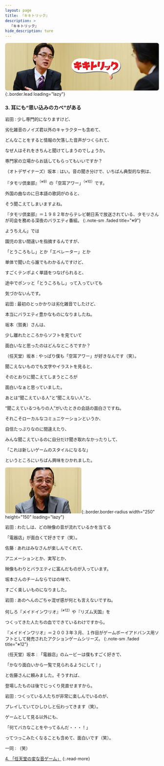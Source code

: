 ```yaml
---
layout: page
title: 『キキトリック』
description: >
  『キキトリック』
hide_description: ture
---
```


![](/others/interviews/jp/wii/st3j/vol1/img/mainvisual3.jpg){:.border.lead loading="lazy"}

### 3. 耳にも“思い込みのカベ”がある

岩田
: 少し専門的になりますけど、<br> 

劣化雑音のノイズ君以外のキャラクターも含めて、<br> 

どんなことをすると情報の欠落した音声がつくられて、<br> 

なぜ人はそれをきちんと聞けてしまうのでしょうか。<br> 

専門家の立場からお話してもらってもいいですか？

（オトデザイナーズ）坂本
: はい。音の聞き分けで、いちばん典型的な例は、<br> 

『タモリ倶楽部』<sup>（※9）</sup>の「空耳アワー」<sup>（※10）</sup>です。<br> 

外国の曲なのに日本語の歌詞がのると、<br> 

そう聞こえてしまいますよね。

『タモリ倶楽部』＝１９８２年からテレビ朝日系で放送されている、タモリさんが司会を務める深夜のバラエティ番組。
{:.note-sm .faded title="※9"}

ようちえん」では<br> 

園児の言い間違いを指摘するんですが、<br> 

「とうころもし」とか「エベレーター」とか<br> 

単体で聞いたら誰でもわかるんですけど、<br> 

すごくテンポよく単語をつなげられると、<br> 

途中でポンッと「とうころもし」って入っていても<br> 

気づかないんです。

岩田
: 最初のとっかかりは劣化雑音でしたけど、<br> 

本当にバラエティ豊かなものになりましたね。<br> 

坂本（賀勇）さんは、<br> 

少し離れたところからソフトを見ていて<br> 

面白いなと思ったのはどんなところですか？

（任天堂）坂本
: やっぱり僕も「空耳アワー」が好きなんです（笑）。<br> 

聞こえないものでも文字やイラストを見ると、<br> 

そのとおりに聞こえてしまうところが<br> 

面白いなぁと思っていました。<br> 

あとは“聞こえている人”と“聞こえない人”と、<br> 

“聞こえているつもりの人”がいたときの会話の面白さですね。<br> 

それこそローカルなコミュニケーションというか、<br> 

自信たっぷりなのに間違えたり、<br> 

みんな聞こえているのに自分だけ聞き取れなかったりして、<br> 

「これは新しいゲームのスタイルになるな」<br> 

というところにいちばん興味をひかれました。

![](/others/interviews/jp/wii/st3j/vol1/img/photo009.jpg){:.border.border-radius width="250" height="150" loading="lazy"}

岩田
: わたしは、どの映像の音が流れているかを当てる<br> 

「電器店」が面白くて好きです（笑）。

佐藤
: あれはみなさんが楽しんでくれて、<br> 

アニメーションとか、実写とか、<br> 

映像もわりとバラエティに富んだものが入っています。<br> 

坂本さんのチームならではの味で、<br> 

すごく楽しいものになりました。

岩田
: あのへんのごちゃ混ぜ感が何とも言えないですね。<br> 

何しろ『メイドインワリオ』<sup>（※12）</sup>や『リズム天国』を<br> 

つくってきた人たちの血でできているわけですから。

『メイドインワリオ』＝２００３年３月、１作目がゲームボーイアドバンス用ソフトとして発売されたアクションゲームシリーズ。
{:.note-sm .faded title="※12"}

（任天堂）坂本
: 「電器店」のムービーは僕もすごく好きで、<br> 

「かなり面白いから一覧で見られるようにして！」<br> 

と佐藤さんに頼みました。そうすれば、<br> 

登場したものは後でじっくり見直せますから。

岩田
: つくっている人たちが非常に楽しんでいるのが、<br> 

プレイしていてひしひしと伝わってきます（笑）。<br> 

ゲームとして見る以外にも、<br> 

「何てバカなことをやってるんだ・・・！」<br> 

ってつっこみたくなることも含めて、面白いです（笑）。

一同
: （笑）

[4. 「任天堂の変な音ゲーム」](4.md)
{:.read-more}

